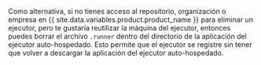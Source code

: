 Como alternativa, si no tienes acceso al repositorio, organización o empresa en {{ site.data.variables.product.product_name }} para eliminar un ejecutor, pero te gustaría reutilizar la máquina del ejecutor, entonces puedes borrar el archivo `.runner` dentro del directorio de la aplicación del ejecutor auto-hospedado. Esto permite que el ejecutor se registre sin tener que volver a descargar la aplicación del ejecutor auto-hospedado.